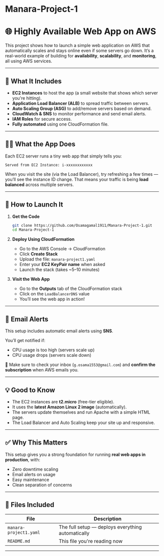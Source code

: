 # Manara-Project-1
# 🌐 Highly Available Web App on AWS

This project shows how to launch a simple web application on AWS that automatically scales and stays online even if some servers go down. It’s a real-world example of building for **availability**, **scalability**, and **monitoring**, all using AWS services.

---

## 🧰 What It Includes

- **EC2 Instances** to host the app (a small website that shows which server you're hitting).
- **Application Load Balancer (ALB)** to spread traffic between servers.
- **Auto Scaling Group (ASG)** to add/remove servers based on demand.
- **CloudWatch & SNS** to monitor performance and send email alerts.
- **IAM Roles** for secure access.
- **Fully automated** using one CloudFormation file.

---

## 👨‍💻 What the App Does

Each EC2 server runs a tiny web app that simply tells you:

```
Served from EC2 Instance: i-xxxxxxxxxxxx
```

When you visit the site (via the Load Balancer), try refreshing a few times — you’ll see the instance ID change. That means your traffic is being **load balanced** across multiple servers.

---

## 🚀 How to Launch It

1. **Get the Code**
   ```bash
   git clone https://github.com/Osamagamal1911/Manara-Project-1.git
   cd Manara-Project-1
   ```

2. **Deploy Using CloudFormation**
   - Go to the AWS Console → CloudFormation
   - Click **Create Stack**
   - Upload the file: `manara-project1.yaml`
   - Enter your **EC2 KeyPair name** when asked
   - Launch the stack (takes ~5–10 minutes)

3. **Visit the Web App**
   - Go to the **Outputs** tab of the CloudFormation stack
   - Click on the `LoadBalancerDNS` value
   - You’ll see the web app in action!

---

## 🔔 Email Alerts

This setup includes automatic email alerts using **SNS**.

You’ll get notified if:
- CPU usage is too high (servers scale up)
- CPU usage drops (servers scale down)

📩 Make sure to check your inbox (`g.osama1553@gmail.com`) and **confirm the subscription** when AWS emails you.

---

## 💡 Good to Know

- The EC2 instances are **t2.micro** (free-tier eligible).
- It uses the **latest Amazon Linux 2 image** (automatically).
- The servers update themselves and run Apache with a simple HTML page.
- The Load Balancer and Auto Scaling keep your site up and responsive.

---

## ✅ Why This Matters

This setup gives you a strong foundation for running **real web apps in production**, with:

- Zero downtime scaling  
- Email alerts on usage  
- Easy maintenance  
- Clean separation of concerns

---

## 📁 Files Included

| File                        | Description                                   |
|-----------------------------|-----------------------------------------------|
| `manara-project1.yaml` | The full setup — deploys everything automatically |
| `README.md`                | This file you're reading now                  |

---

